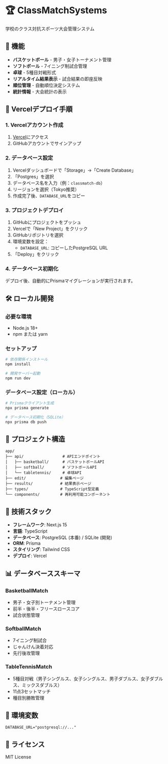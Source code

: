 # 🏆 ClassMatchSystems

学校のクラス対抗スポーツ大会管理システム

## 🎯 機能

- **バスケットボール** - 男子・女子トーナメント管理
- **ソフトボール** - 7イニング制試合管理
- **卓球** - 5種目対戦形式
- **リアルタイム結果表示** - 試合結果の即座反映
- **順位管理** - 自動順位決定システム
- **統計情報** - 大会統計の表示

## 🚀 Vercelデプロイ手順

### 1. Vercelアカウント作成
1. [Vercel](https://vercel.com)にアクセス
2. GitHubアカウントでサインアップ

### 2. データベース設定
1. Vercelダッシュボードで「Storage」→「Create Database」
2. 「Postgres」を選択
3. データベース名を入力（例：`classmatch-db`）
4. リージョンを選択（Tokyo推奨）
5. 作成完了後、`DATABASE_URL`をコピー

### 3. プロジェクトデプロイ
1. GitHubにプロジェクトをプッシュ
2. Vercelで「New Project」をクリック
3. GitHubリポジトリを選択
4. 環境変数を設定：
   - `DATABASE_URL`: コピーしたPostgreSQL URL
5. 「Deploy」をクリック

### 4. データベース初期化
デプロイ後、自動的にPrismaマイグレーションが実行されます。

## 🛠️ ローカル開発

### 必要な環境
- Node.js 18+
- npm または yarn

### セットアップ
```bash
# 依存関係インストール
npm install

# 開発サーバー起動
npm run dev
```

### データベース設定（ローカル）
```bash
# Prismaクライアント生成
npx prisma generate

# データベース初期化（SQLite）
npx prisma db push
```

## 📁 プロジェクト構造

```
app/
├── api/                 # APIエンドポイント
│   ├── basketball/      # バスケットボールAPI
│   ├── softball/        # ソフトボールAPI
│   └── tabletennis/     # 卓球API
├── edit/               # 編集ページ
├── results/            # 結果表示ページ
├── types/              # TypeScript型定義
└── components/         # 再利用可能コンポーネント
```

## 🎨 技術スタック

- **フレームワーク**: Next.js 15
- **言語**: TypeScript
- **データベース**: PostgreSQL (本番) / SQLite (開発)
- **ORM**: Prisma
- **スタイリング**: Tailwind CSS
- **デプロイ**: Vercel

## 📊 データベーススキーマ

### BasketballMatch
- 男子・女子別トーナメント管理
- 前半・後半・フリースロースコア
- 試合状態管理

### SoftballMatch
- 7イニング制試合
- じゃんけん決着対応
- 先行後攻管理

### TableTennisMatch
- 5種目対戦（男子シングルス、女子シングルス、男子ダブルス、女子ダブルス、ミックスダブルス）
- 11点3セットマッチ
- 種目別勝敗管理

## 🔧 環境変数

```env
DATABASE_URL="postgresql://..."
```

## 📝 ライセンス

MIT License 